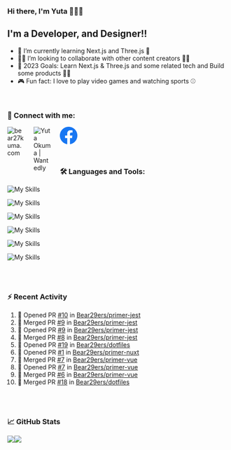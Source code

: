 ### Hi there, I'm Yuta 🤟🏻🐻

## I'm a Developer, and Designer!!

- 🌱 I’m currently learning Next.js and Three.js 🤣
- 👬🏻 I’m looking to collaborate with other content creators 👋🏻
- 🥅 2023 Goals: Learn Next.js & Three.js and some related tech and Build some products 💪🏻
- 🎮 Fun fact: I love to play video games and watching sports ⚾️

<br />

### :wave: Connect with me:

[<img align="left" alt="bear27kuma.com" width="40px" src="https://user-images.githubusercontent.com/39920490/156489586-f125813b-e344-46d6-9306-f5786684b976.jpg" style="margin-right: 20px;" />](https://bear29ers.github.io/)
[<img align="left" alt="Yuta Okuma | Wantedly" width="40px" src="https://user-images.githubusercontent.com/39920490/156489528-fdc520d6-10f1-43b6-8bf8-fadf8dcf1a90.jpg" style="margin-right: 20px;" />](https://www.wantedly.com/id/yuta_okuma_b)
[<img align="left" alt="Yuta Okuma | Facebook" width="40px" src="https://github.com/github/explore/blob/main/topics/facebook/facebook.png?raw=true" style="margin-right: 20px;" />](https://www.facebook.com/kumakuma1129/)

[//]: # '[<img align="left" alt="Yuta Okuma | Instagram" width="40px" src="https://github.com/github/explore/blob/main/topics/instagram/instagram.png?raw=true" />](https://www.instagram.com/bear_27earl/)'

<br />
<br />
<br />
<br />

### :hammer_and_wrench: Languages and Tools:

![My Skills](https://skillicons.dev/icons?i=html,css,sass,tailwind,bootstrap,js)

![My Skills](https://skillicons.dev/icons?i=ts,jquery,react,nextjs,vercel,vue)

![My Skills](https://skillicons.dev/icons?i=nodejs,express,jest,php,laravel,mysql)

![My Skills](https://skillicons.dev/icons?i=docker,git,github,githubactions,aws,linux)

![My Skills](https://skillicons.dev/icons?i=vim,neovim,lua,md,idea,vscode)

![My Skills](https://skillicons.dev/icons?i=atom,webpack,xd,ps,ai,ae)

<br />
<br />

### :zap: Recent Activity

<!--START_SECTION:activity-->

1. 💪 Opened PR [#10](https://github.com/Bear29ers/primer-jest/pull/10) in [Bear29ers/primer-jest](https://github.com/Bear29ers/primer-jest)
2. 🎉 Merged PR [#9](https://github.com/Bear29ers/primer-jest/pull/9) in [Bear29ers/primer-jest](https://github.com/Bear29ers/primer-jest)
3. 💪 Opened PR [#9](https://github.com/Bear29ers/primer-jest/pull/9) in [Bear29ers/primer-jest](https://github.com/Bear29ers/primer-jest)
4. 🎉 Merged PR [#8](https://github.com/Bear29ers/primer-jest/pull/8) in [Bear29ers/primer-jest](https://github.com/Bear29ers/primer-jest)
5. 💪 Opened PR [#19](https://github.com/Bear29ers/dotfiles/pull/19) in [Bear29ers/dotfiles](https://github.com/Bear29ers/dotfiles)
6. 💪 Opened PR [#1](https://github.com/Bear29ers/primer-nuxt/pull/1) in [Bear29ers/primer-nuxt](https://github.com/Bear29ers/primer-nuxt)
7. 🎉 Merged PR [#7](https://github.com/Bear29ers/primer-vue/pull/7) in [Bear29ers/primer-vue](https://github.com/Bear29ers/primer-vue)
8. 💪 Opened PR [#7](https://github.com/Bear29ers/primer-vue/pull/7) in [Bear29ers/primer-vue](https://github.com/Bear29ers/primer-vue)
9. 🎉 Merged PR [#6](https://github.com/Bear29ers/primer-vue/pull/6) in [Bear29ers/primer-vue](https://github.com/Bear29ers/primer-vue)
10. 🎉 Merged PR [#18](https://github.com/Bear29ers/dotfiles/pull/18) in [Bear29ers/dotfiles](https://github.com/Bear29ers/dotfiles)

<!--END_SECTION:activity-->

<br />
<br />

### :chart_with_upwards_trend: GitHub Stats

<div style="display: flex;">
    <a href="https://github.com/Bear29ers">
        <img height="200px;" src="https://github-readme-stats.vercel.app/api?username=Bear29ers&show_icons=true&theme=bear">
    </a>
    <a href="https://github.com/Bear29ers">
        <img height="200px" src="https://github-readme-stats.vercel.app/api/top-langs/?username=Bear29ers&langs_count=6&layout=compact&theme=bear">
    </a>
</div>
